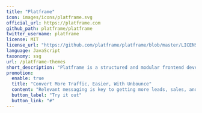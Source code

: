 ```yaml
---
title: "Platframe"
icon: images/icons/platframe.svg
official_url: https://platframe.com
github_path: platframe/platframe
twitter_username: platframe
license: MIT
license_url: "https://github.com/platframe/platframe/blob/master/LICENSE"
language: JavaScript
taxonomy: ssg
url: /platframe-themes
short_description: "Platframe is a structured and modular frontend development platform suitable for building both multi (MPA) and single page applications (SPA) that are backend agnostic."
promotion:
  enable: true
  title: "Convert More Traffic, Easier, With Unbounce"
  content: "Relevant messaging is key to getting more leads, sales, and sign-ups—so give your visitors exactly what they’re looking for with custom-built landing pages."
  button_label: "Try it out"
  button_link: "#"
---
```

